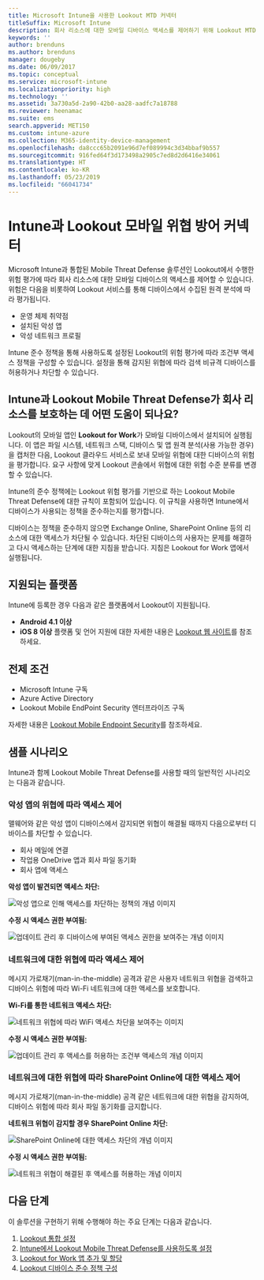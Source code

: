 ```yaml
---
title: Microsoft Intune을 사용한 Lookout MTD 커넥터
titleSuffix: Microsoft Intune
description: 회사 리소스에 대한 모바일 디바이스 액세스를 제어하기 위해 Lookout MTD(모바일 위협 방어)를 사용하여 Intune을 통합하는 방법을 알아봅니다.
keywords: ''
author: brenduns
ms.author: brenduns
manager: dougeby
ms.date: 06/09/2017
ms.topic: conceptual
ms.service: microsoft-intune
ms.localizationpriority: high
ms.technology: ''
ms.assetid: 3a730a5d-2a90-42b0-aa28-aadfc7a18788
ms.reviewer: heenamac
ms.suite: ems
search.appverid: MET150
ms.custom: intune-azure
ms.collection: M365-identity-device-management
ms.openlocfilehash: da8ccc65b2091e96d7ef089994c3d34bbaf9b557
ms.sourcegitcommit: 916fed64f3d173498a2905c7ed8d2d6416e34061
ms.translationtype: HT
ms.contentlocale: ko-KR
ms.lasthandoff: 05/23/2019
ms.locfileid: "66041734"
---
```

# <a name="lookout-mobile-threat-defense-connector-with-intune"></a>Intune과 Lookout 모바일 위협 방어 커넥터

Microsoft Intune과 통합된 Mobile Threat Defense 솔루션인 Lookout에서 수행한 위험 평가에 따라 회사 리소스에 대한 모바일 디바이스의 액세스를 제어할 수 있습니다. 위험은 다음을 비롯하여 Lookout 서비스를 통해 디바이스에서 수집된 원격 분석에 따라 평가됩니다.
- 운영 체제 취약점
- 설치된 악성 앱
- 악성 네트워크 프로필

Intune 준수 정책을 통해 사용하도록 설정된 Lookout의 위험 평가에 따라 조건부 액세스 정책을 구성할 수 있습니다. 설정을 통해 감지된 위협에 따라 검색 비규격 디바이스를 허용하거나 차단할 수 있습니다.

## <a name="how-do-intune-and-lookout-mobile-threat-defense-help-protect-company-resources"></a>Intune과 Lookout Mobile Threat Defense가 회사 리소스를 보호하는 데 어떤 도움이 되나요?
Lookout의 모바일 앱인 **Lookout for Work**가 모바일 디바이스에서 설치되어 실행됩니다. 이 앱은 파일 시스템, 네트워크 스택, 디바이스 및 앱 원격 분석(사용 가능한 경우)을 캡처한 다음, Lookout 클라우드 서비스로 보내 모바일 위협에 대한 디바이스의 위험을 평가합니다. 요구 사항에 맞게 Lookout 콘솔에서 위협에 대한 위험 수준 분류를 변경할 수 있습니다.  

Intune의 준수 정책에는 Lookout 위험 평가를 기반으로 하는 Lookout Mobile Threat Defense에 대한 규칙이 포함되어 있습니다. 이 규칙을 사용하면 Intune에서 디바이스가 사용되는 정책을 준수하는지를 평가합니다.

디바이스는 정책을 준수하지 않으면 Exchange Online, SharePoint Online 등의 리소스에 대한 액세스가 차단될 수 있습니다. 차단된 디바이스의 사용자는 문제를 해결하고 다시 액세스하는 단계에 대한 지침을 받습니다. 지침은 Lookout for Work 앱에서 실행됩니다.

## <a name="supported-platforms"></a>지원되는 플랫폼
Intune에 등록한 경우 다음과 같은 플랫폼에서 Lookout이 지원됩니다.
* **Android 4.1 이상**
* **iOS 8 이상** 플랫폼 및 언어 지원에 대한 자세한 내용은 [Lookout 웹 사이트](https://personal.support.lookout.com/hc/articles/114094140253)를 참조하세요.

## <a name="prerequisites"></a>전제 조건
* Microsoft Intune 구독
* Azure Active Directory
* Lookout Mobile EndPoint Security 엔터프라이즈 구독  

자세한 내용은 [Lookout Mobile Endpoint Security](https://www.lookout.com/products/mobile-endpoint-security)를 참조하세요.

## <a name="sample-scenarios"></a>샘플 시나리오

Intune과 함께 Lookout Mobile Threat Defense를 사용할 때의 일반적인 시나리오는 다음과 같습니다.

### <a name="control-access-based-on-threats-from-malicious-apps"></a>악성 앱의 위협에 따라 액세스 제어
맬웨어와 같은 악성 앱이 디바이스에서 감지되면 위협이 해결될 때까지 다음으로부터 디바이스를 차단할 수 있습니다.
* 회사 메일에 연결
* 작업용 OneDrive 앱과 회사 파일 동기화
* 회사 앱에 액세스

**악성 앱이 발견되면 액세스 차단:**

![악성 앱으로 인해 액세스를 차단하는 정책의 개념 이미지](./media/malicious-apps-blocked.png)

**수정 시 액세스 권한 부여됨:**

![업데이트 관리 후 디바이스에 부여된 액세스 권한을 보여주는 개념 이미지](./media/malicious-apps-unblocked.png)

### <a name="control-access-based-on-threat-to-network"></a>네트워크에 대한 위협에 따라 액세스 제어
메시지 가로채기(man-in-the-middle) 공격과 같은 사용자 네트워크 위협을 검색하고 디바이스 위험에 따라 Wi-Fi 네트워크에 대한 액세스를 보호합니다.

**Wi-Fi를 통한 네트워크 액세스 차단:**

![네트워크 위협에 따라 WiFi 액세스 차단을 보여주는 이미지](./media/network-wifi-blocked.png)

**수정 시 액세스 권한 부여됨:**

![업데이트 관리 후 액세스를 허용하는 조건부 액세스의 개념 이미지](./media/network-wifi-unblocked.png)
### <a name="control-access-to-sharepoint-online-based-on-threat-to-network"></a>네트워크에 대한 위협에 따라 SharePoint Online에 대한 액세스 제어

메시지 가로채기(man-in-the-middle) 공격 같은 네트워크에 대한 위협을 감지하여, 디바이스 위험에 따라 회사 파일 동기화를 금지합니다.

**네트워크 위협이 감지할 경우 SharePoint Online 차단:**

![SharePoint Online에 대한 액세스 차단의 개념 이미지](./media/network-spo-blocked.png)


**수정 시 액세스 권한 부여됨:**

![네트워크 위협이 해결된 후 액세스를 허용하는 개념 이미지](./media/network-spo-unblocked.png)

## <a name="next-steps"></a>다음 단계
이 솔루션을 구현하기 위해 수행해야 하는 주요 단계는 다음과 같습니다.
1.  [Lookout 통합 설정](lookout-mtd-connector-integration.md)
2.  [Intune에서 Lookout Mobile Threat Defense를 사용하도록 설정](mtd-connector-enable.md)
3.  [Lookout for Work 앱 추가 및 할당](mtd-apps-ios-app-configuration-policy-add-assign.md)
4.  [Lookout 디바이스 준수 정책 구성](mtd-device-compliance-policy-create.md)
